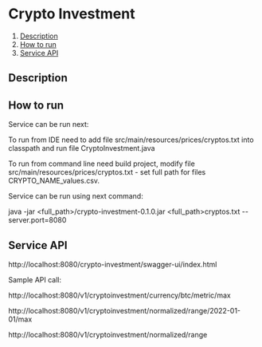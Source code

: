 # Crypto Investment

1. [Description](#description)
2. [How to run](#how-to-run)
3. [Service API](#service-api)

## Description

## How to run

Service can be run next:

To run from IDE need to add file src/main/resources/prices/cryptos.txt into classpath and run file CryptoInvestment.java

To run from command line need build project, modify file src/main/resources/prices/cryptos.txt - set full path for files CRYPTO_NAME_values.csv.

Service can be run using next command:

java -jar <full_path>/crypto-investment-0.1.0.jar <full_path>cryptos.txt --server.port=8080



## Service API

http://localhost:8080/crypto-investment/swagger-ui/index.html

Sample API call:

http://localhost:8080/v1/cryptoinvestment/currency/btc/metric/max

http://localhost:8080/v1/cryptoinvestment/normalized/range/2022-01-01/max

http://localhost:8080/v1/cryptoinvestment/normalized/range

